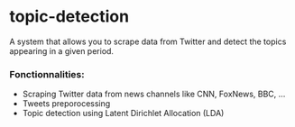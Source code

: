 # topic-detection

A system that allows you to scrape data from Twitter and detect the topics appearing in a given period.

### Fonctionnalities:

- Scraping Twitter data from news channels like CNN, FoxNews, BBC, ...
- Tweets preporocessing
- Topic detection using Latent Dirichlet Allocation (LDA)
